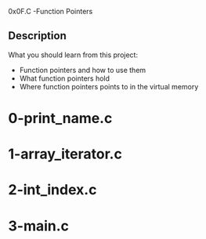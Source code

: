 0x0F.C -Function Pointers

## Description
What you should learn from this project:

* Function pointers and how to use them
* What function pointers hold
* Where function pointers points to in the virtual memory

# 0-print_name.c

# 1-array_iterator.c

# 2-int_index.c

# 3-main.c